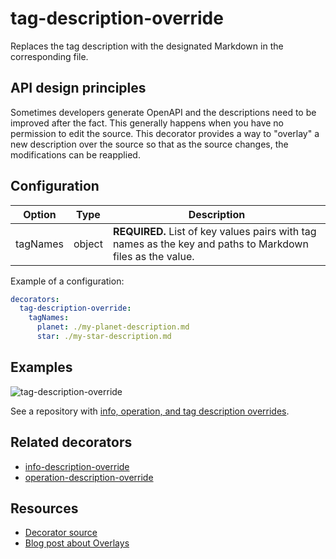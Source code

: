 # tag-description-override

Replaces the tag description with the designated Markdown in the corresponding file.

## API design principles

Sometimes developers generate OpenAPI and the descriptions need to be improved after the fact.
This generally happens when you have no permission to edit the source.
This decorator provides a way to "overlay" a new description over the source so that as the source changes, the modifications can be reapplied.

## Configuration

| Option   | Type   | Description                                                                                                |
| -------- | ------ | ---------------------------------------------------------------------------------------------------------- |
| tagNames | object | **REQUIRED.** List of key values pairs with tag names as the key and paths to Markdown files as the value. |

Example of a configuration:

```yaml
decorators:
  tag-description-override:
    tagNames:
      planet: ./my-planet-description.md
      star: ./my-star-description.md
```

## Examples

![tag-description-override](https://user-images.githubusercontent.com/1161871/140233049-e36a1bcc-4267-41b8-b646-6159a282d54a.png)

See a repository with [info, operation, and tag description overrides](https://github.com/redocly-demo/decorators-demo).

## Related decorators

- [info-description-override](./info-description-override.md)
- [operation-description-override](./operation-description-override.md)

## Resources

- [Decorator source](https://github.com/Redocly/redocly-cli/blob/main/packages/core/src/decorators/common/tag-description-override.ts)
- [Blog post about Overlays](https://redocly.com/blog/openapi-overlays/)
